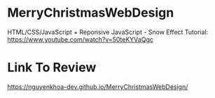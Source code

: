 # MerryChristmasWebDesign
HTML/CSS/JavaScript + Reponsive
JavaScript - Snow Effect Tutorial: https://www.youtube.com/watch?v=50teKYVaQgc
# Link To Review
https://nguyenkhoa-dev.github.io/MerryChristmasWebDesign/
